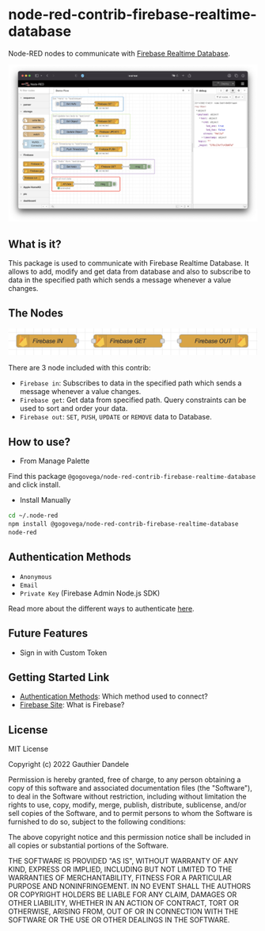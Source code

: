 # node-red-contrib-firebase-realtime-database

Node-RED nodes to communicate with [Firebase Realtime Database](https://firebase.google.com/).

![demo nodes](./docs/images/demo-nodes.png)

## What is it?

This package is used to communicate with Firebase Realtime Database.
It allows to add, modify and get data from database and also to subscribe to data in the specified path which sends a message whenever a value changes.

## The Nodes

![nodes screenshot](./docs/images/nodes-screenshot.png)

There are 3 node included with this contrib:

- `Firebase in`: Subscribes to data in the specified path which sends a message whenever a value changes.
- `Firebase get`: Get data from specified path. Query constraints can be used to sort and order your data.
- `Firebase out`: `SET`, `PUSH`, `UPDATE` or `REMOVE` data to Database.

## How to use?

- From Manage Palette

Find this package `@gogovega/node-red-contrib-firebase-realtime-database` and click install.

- Install Manually

```bash
cd ~/.node-red
npm install @gogovega/node-red-contrib-firebase-realtime-database
node-red
```

## Authentication Methods

- `Anonymous`
- `Email`
- `Private Key` (Firebase Admin Node.js SDK)

Read more about the different ways to authenticate [here](./docs/Authentication.md).

## Future Features

- Sign in with Custom Token

## Getting Started Link

- [Authentication Methods](./docs/Authentication.md): Which method used to connect?
- [Firebase Site](https://firebase.google.com/): What is Firebase?

## License

MIT License

Copyright (c) 2022 Gauthier Dandele

Permission is hereby granted, free of charge, to any person obtaining a copy
of this software and associated documentation files (the "Software"), to deal
in the Software without restriction, including without limitation the rights
to use, copy, modify, merge, publish, distribute, sublicense, and/or sell
copies of the Software, and to permit persons to whom the Software is
furnished to do so, subject to the following conditions:

The above copyright notice and this permission notice shall be included in all
copies or substantial portions of the Software.

THE SOFTWARE IS PROVIDED "AS IS", WITHOUT WARRANTY OF ANY KIND, EXPRESS OR
IMPLIED, INCLUDING BUT NOT LIMITED TO THE WARRANTIES OF MERCHANTABILITY,
FITNESS FOR A PARTICULAR PURPOSE AND NONINFRINGEMENT. IN NO EVENT SHALL THE
AUTHORS OR COPYRIGHT HOLDERS BE LIABLE FOR ANY CLAIM, DAMAGES OR OTHER
LIABILITY, WHETHER IN AN ACTION OF CONTRACT, TORT OR OTHERWISE, ARISING FROM,
OUT OF OR IN CONNECTION WITH THE SOFTWARE OR THE USE OR OTHER DEALINGS IN THE
SOFTWARE.
